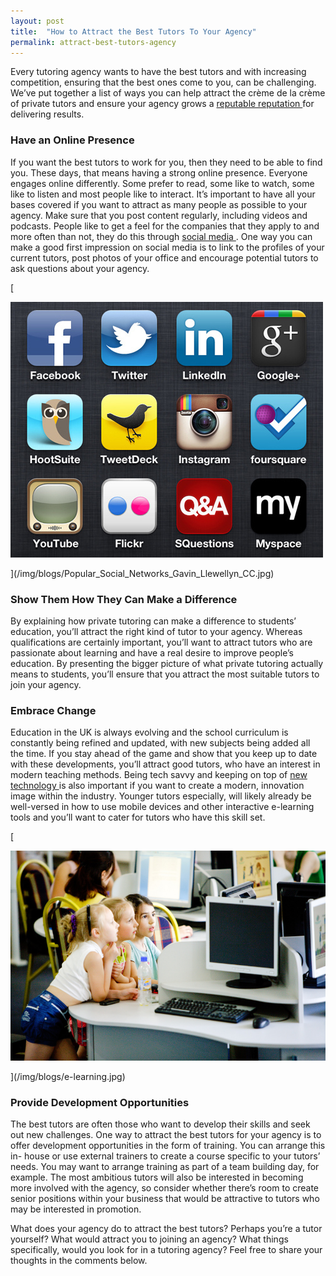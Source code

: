 ```yaml
---
layout: post
title:  "How to Attract the Best Tutors To Your Agency"
permalink: attract-best-tutors-agency
---
```

Every tutoring agency wants to have the best tutors and with increasing
competition, ensuring that the best ones come to you, can be challenging.
We’ve put together a list of ways you can help attract the crème de la crème
of private tutors and ensure your agency grows a [ reputable reputation
](http://www.tutorcruncher.com/how-to-make-your-tutoring-agency-stand-out/)
for delivering results.

### Have an Online Presence

If you want the best tutors to work for you, then they need to be able to find
you. These days, that means having a strong online presence. Everyone engages
online differently. Some prefer to read, some like to watch, some like to
listen and most people like to interact. It’s important to have all your bases
covered if you want to attract as many people as possible to your agency. Make
sure that you post content regularly, including videos and podcasts. People
like to get a feel for the companies that they apply to and more often than
not, they do this through [ social media
](http://www.tutorcruncher.com/social-media-strategy-for-tutoring-businesses/)
. One way you can make a good first impression on social media is to link to
the profiles of your current tutors, post photos of your office and encourage
potential tutors to ask questions about your agency.

[

<div class="img-holder full-width">
   <img src="/img/blogs/Popular_Social_Networks_Gavin_Llewellyn_CC.jpg" alt-text="Popular_Social_Networks"/>
</div>

](/img/blogs/Popular_Social_Networks_Gavin_Llewellyn_CC.jpg)

### Show Them How They Can Make a Difference

By explaining how private tutoring can make a difference to students’
education, you’ll attract the right kind of tutor to your agency. Whereas
qualifications are certainly important, you’ll want to attract tutors who are
passionate about learning and have a real desire to improve people’s
education. By presenting the bigger picture of what private tutoring actually
means to students, you’ll ensure that you attract the most suitable tutors to
join your agency.

### Embrace Change

Education in the UK is always evolving and the school curriculum is constantly
being refined and updated, with new subjects being added all the time. If you
stay ahead of the game and show that you keep up to date with these
developments, you’ll attract good tutors, who have an interest in modern
teaching methods. Being tech savvy and keeping on top of [ new technology
](http://www.tutorcruncher.com/technology-teaching-ideas-for-private-tutors/)
is also important if you want to create a modern, innovation image within the
industry. Younger tutors especially, will likely already be well-versed in how
to use mobile devices and other interactive e-learning tools and you’ll want
to cater for tutors who have this skill set.

[

<div class="img-holder full-width">
   <img src="/img/blogs/e-learning.jpg" alt-text="e-learning"/>
</div>

](/img/blogs/e-learning.jpg)

### Provide Development Opportunities

The best tutors are often those who want to develop their skills and seek out
new challenges. One way to attract the best tutors for your agency is to offer
development opportunities in the form of training. You can arrange this in-
house or use external trainers to create a course specific to your tutors’
needs. You may want to arrange training as part of a team building day, for
example. The most ambitious tutors will also be interested in becoming more
involved with the agency, so consider whether there’s room to create senior
positions within your business that would be attractive to tutors who may be
interested in promotion.

What does your agency do to attract the best tutors? Perhaps you’re a tutor
yourself? What would attract you to joining an agency? What things
specifically, would you look for in a tutoring agency? Feel free to share your
thoughts in the comments below.

